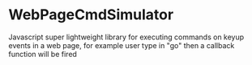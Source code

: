 WebPageCmdSimulator
===================

Javascript super lightweight library for executing commands on keyup events in a web page, for example user type in "go" then a callback function will be fired
